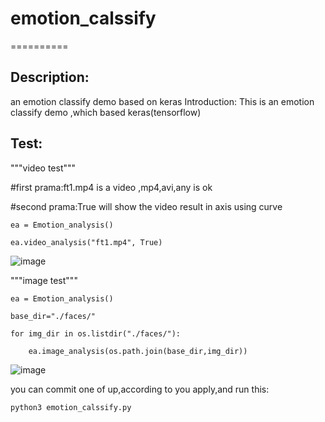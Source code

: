 # emotion_calssify
==========

Description:
----------

an emotion classify demo based on keras Introduction: This is an emotion classify demo ,which based keras(tensorflow)


Test:
----------
"""video test""" 

#first prama:ft1.mp4 is a video ,mp4,avi,any is ok 

#second prama:True will show the video result in axis using curve

    ea = Emotion_analysis()

    ea.video_analysis("ft1.mp4", True)

![image]( https://github.com/watersink/emotion_calssify/raw/master/demo_images/Figure_1.png)


"""image test""" 

    ea = Emotion_analysis() 

    base_dir="./faces/" 

    for img_dir in os.listdir("./faces/"): 

        ea.image_analysis(os.path.join(base_dir,img_dir))

![image]( https://github.com/watersink/emotion_calssify/raw/master/demo_images/demo.jpg)

you can commit one of up,according to you apply,and run this: 

    python3 emotion_calssify.py

